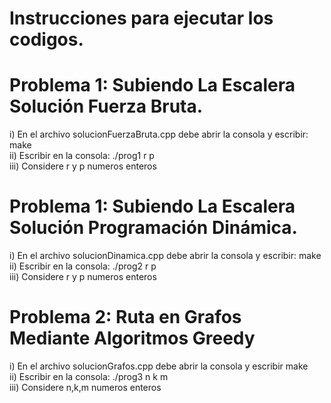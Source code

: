 # Instrucciones para ejecutar los codigos.

# Problema 1: Subiendo La Escalera Solución Fuerza Bruta.  
i) En el archivo solucionFuerzaBruta.cpp debe abrir la consola y escribir: make  
ii) Escribir en la consola: ./prog1 r p  
iii) Considere r y p numeros enteros  

# Problema 1: Subiendo La Escalera Solución Programación Dinámica.  
i) En el archivo solucionDinamica.cpp debe abrir la consola y escribir: make  
ii) Escribir en la consola: ./prog2 r p  
iii) Considere r y p numeros enteros  
  
# Problema 2: Ruta en Grafos Mediante Algoritmos Greedy  

i) En el archivo solucionGrafos.cpp debe abrir la consola y escribir make  
ii) Escribir en la consola: ./prog3 n k m  
iii) Considere n,k,m numeros enteros  
  
 
 
